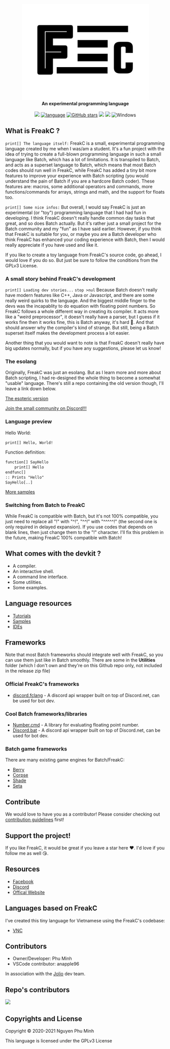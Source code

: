 <div align="center">
  <img src="Resources/Branding/logo.png" />
  <br/>
  <b>An experimental programming language</b>
  <br/>
  <br/>
  <a href="https://github.com/FreakC-Foundation/FreakC/blob/master/LICENSE.md"><img src="https://img.shields.io/badge/license-GPLv3-blue.svg"/></a>
  <a href="https://github.com/FreakC-Foundation/FreakC/search?l=batchfile"><img alt="language" src="https://img.shields.io/badge/language-Batchfile-purple.svg"></a>
  <a href="https://github.com/FreakC-Foundation/FreakC/stargazers"><img alt="GitHub stars" src="https://img.shields.io/github/stars/FreakC-Foundation/FreakC?color=gold"></a>
  <a href="https://github.com/FreakC-Foundation/FreakC/blob/master/.github/CONTRIBUTING.md"><img src="https://img.shields.io/badge/PRs-welcome-brightgreen.svg"></a>
  <a href="https://discord.gg/eNwqK4APsD"><img src="https://img.shields.io/discord/845855288245878784.svg"/></a>
  <img alt="Windows" src="https://img.shields.io/static/v1?label=&message=Windows&color=0078D6&logo=Windows">
</div>

## What is FreakC ?
`print[] The language itself:`
FreakC is a small, experimental programming language created by me when I was/am a student. It's a fun project with the idea of trying to create a full-blown programming language in such a small language like Batch, which has a lot of limitations. It is transpiled to Batch, and acts as a superset language to Batch, which means that most Batch codes should run well in FreakC, while FreakC has added a tiny bit more features to improve your experience with Batch scripting (you would understand the pain of Batch if you are a hardcore Batch coder). These features are: macros, some additional operators and commands, more functions/commands for arrays, strings and math, and the support for floats too.

`print[] Some nice infos:`
But overall, I would say FreakC is just an experimental (or "toy") programming language that I had had fun in developing. I think FreakC doesn't really handle common day tasks that great, and so does Batch actually. But it's rather just a small project for the Batch community and my "fun" as I have said earlier. However, if you think that FreakC is suitable for you, or maybe you are a Batch developer who think FreakC has enhanced your coding experience with Batch, then I would really appreciate if you have used and like it.

If you like to create a toy language from FreakC's source code, go ahead, I would love if you do so. But just be sure to follow the conditions from the GPLv3 License.

### A small story behind FreakC's development
`print[] Loading dev stories...`
`stop >nul`
Because Batch doesn't really have modern features like C++, Java or Javascript, and there are some really weird quirks to the language. And the biggest middle finger to the devs was the incapablity to do equation with floating point numbers. So FreakC follows a whole different way in creating its compiler. It acts more like a "weird preprocessor", it doesn't really have a parser, but I guess if it works fine then it works fine, this is Batch anyway, it's hard 🙂. And that should answer why the compiler's kind of strange. But still, being a Batch superset itself makes the development process a lot easier.

Another thing that you would want to note is that FreakC doesn't really have big updates normally, but if you have any suggestions, please let us know!

### The esolang
Originally, FreakC was just an esolang. But as I learn more and more about Batch scripting, I had re-designed the whole thing to become a somewhat "usable" language. There's still a repo containing the old version though, I'll leave a link down below.

[The esoteric version](https://github.com/FreakC-Foundation/Old-FreakC)


[Join the small community on Discord!!!](https://discord.gg/eNwqK4APsD)

### Language preview
Hello World:

    print[] Hello, World!

Function definition:

    function[] SayHello
        print[] Hello
    endfunc[]
    :: Prints "Hello"
    SayHello[..]
    
[More samples](https://github.com/FreakC-Foundation/FreakC/tree/master/Examples)

### Switching from Batch to FreakC
While FreakC is compatible with Batch, but it's not 100% compatible, you just need to replace all "!" with "^!", "^^!" with "^^^^^!" (the second one is only required in delayed expansion). If you use codes that depends on blank lines, then just change them to the "!" character. I'll fix this problem in the future, making FreakC 100% compatible with Batch!

## What comes with the devkit ?
* A compiler.
* An interactive shell.
* A command line interface.
* Some utilities.
* Some examples.

## Language resources
* [Tutorials](https://github.com/FreakC-Foundation/FreakC/blob/master/TUTORIAL.md)
* [Samples](https://github.com/FreakC-Foundation/FreakC/tree/master/Examples)
* [IDEs](IDE.md)

## Frameworks
Note that most Batch frameworks should integrate well with FreakC, so you can use them just like in Batch smoothly. There are some in the **Utilities** folder (which I don't own and they're on this Github repo only, not included in the release zip file)

### Official FreakC's frameworks
* <a href="https://github.com/FreakC-Foundation/discord.fclang">discord.fclang</a> - A discord api wrapper built on top of Discord.net, can be used for bot dev.

### Cool Batch frameworks/libraries
* <a href="https://github.com/timlg07/Number.cmd">Number.cmd</a> - A library for evaluating floating point number.
* <a href="https://github.com/mininmobile/discord.bat">Discord.bat</a> - A discord api wrapper built on top of Discord.net, can be used for bot dev.

### Batch game frameworks
There are many existing game engines for Batch/FreakC:

* <a href="https://github.com/Berry2460/cmd-berryengine">Berry</a>
* <a href="https://github.com/nguyenphuminh/Corpse">Corpse</a>
* <a href="https://github.com/Berry2460/shade_engine">Shade</a>
* <a href="https://github.com/Honguito98/Seta-Engine-for-Batch-games">Seta</a>

## Contribute
We would love to have you as a contributor! Please consider checking out [contribution guidelines](https://github.com/FreakC-Foundation/FreakC/blob/master/.github/CONTRIBUTING.md) first!

## Support the project!
If you like FreakC, it would be great if you leave a star here ❤️. I'd love if you follow me as well 😘.

## Resources
* <a href="https://www.facebook.com/FreakC-Programming-Language-111425377421861">Facebook</a>
* <a href="https://discord.gg/eNwqK4APsD">Discord</a>
* <a href="https://freakc-foundation.github.io/">Offical Website</a>

## Languages based on FreakC
I've created this tiny language for Vietnamese using the FreakC's codebase:
* <a href="https://github.com/nguyenphuminh/VNC">VNC</a>

## Contributors
* Owner/Developer: Phu Minh
* VSCode contributor: anapple96

In association with the <a href="https://github.com/joliorg">Jolio</a> dev team.

## Repo's contributors
<a href="https://github.com/FreakC-Foundation/FreakC/graphs/contributors">
  <img src="https://contrib.rocks/image?repo=FreakC-Foundation/FreakC" />
</a>

## Copyrights and License
Copyright © 2020-2021 Nguyen Phu Minh

This language is licensed under the GPLv3 License
